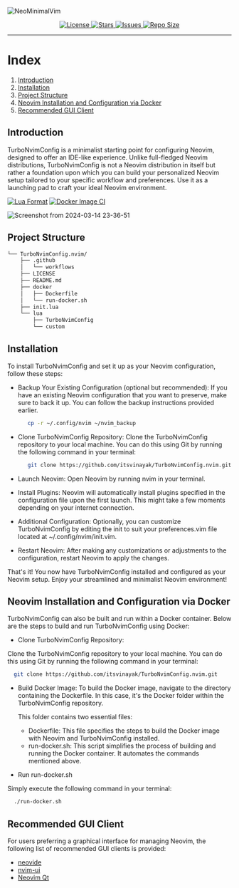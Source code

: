 ![NeoMinimalVim](https://github.com/itsvinayak/TurboNvimConfig.nvim/assets/33996594/12083d5e-8b35-4ce5-b563-962d0717cbba)

<div align="center">
<p>
     <a href="https://github.com/itsvinayak/TurboNvimConfig.nvim/blob/main/LICENSE">
      <img alt="License" src="https://img.shields.io/github/license/itsvinayak/TurboNvimConfig.nvim?style=for-the-badge&logo=starship&color=ee999f&logoColor=D9E0EE&labelColor=302D41" />
    </a>
    <a href="https://github.com/itsvinayak/TurboNvimConfig.nvim/stargazers">
      <img alt="Stars" src="https://img.shields.io/github/stars/itsvinayak/TurboNvimConfig.nvim?style=for-the-badge&logo=starship&color=c69ff5&logoColor=D9E0EE&labelColor=302D41" />
    </a>
    <a href="https://github.com/itsvinayak/TurboNvimConfig.nvim/issues">
      <img alt="Issues" src="https://img.shields.io/github/issues/itsvinayak/TurboNvimConfig.nvim?style=for-the-badge&logo=bilibili&color=F5E0DC&logoColor=D9E0EE&labelColor=302D41" />
    </a>
    <a href="https://github.com/itsvinayak/TurboNvimConfig.nvim">
      <img alt="Repo Size" src="https://img.shields.io/github/repo-size/itsvinayak/TurboNvimConfig.nvim?color=%23DDB6F2&label=SIZE&logo=codesandbox&style=for-the-badge&logoColor=D9E0EE&labelColor=302D41" />
    </a>
</p>
</div>

---

# Index

  1. [Introduction](#-introduction)
  2. [Installation](#-installation)
  3. [Project Structure](#-project-structure)
  4. [Neovim Installation and Configuration via Docker](#-neovim-installation-and-configuration-via-docker)
  5. [Recommended GUI Client](#-recommended-gui-client)

## Introduction

TurboNvimConfig is a minimalist starting point for configuring Neovim, designed to offer an IDE-like experience. Unlike full-fledged Neovim distributions, TurboNvimConfig is not a Neovim distribution in itself but rather a foundation upon which you can build your personalized Neovim setup tailored to your specific workflow and preferences. Use it as a launching pad to craft your ideal Neovim environment.

[![Lua Format](https://github.com/itsvinayak/TurboNvimConfig.nvim/actions/workflows/stylua.yml/badge.svg?branch=main)](https://github.com/itsvinayak/TurboNvimConfig.nvim/actions/workflows/stylua.yml)
[![Docker Image CI](https://github.com/itsvinayak/TurboNvimConfig.nvim/actions/workflows/docker-image.yml/badge.svg)](https://github.com/itsvinayak/TurboNvimConfig.nvim/actions/workflows/docker-image.yml)

![Screenshot from 2024-03-14 23-36-51](https://github.com/itsvinayak/TurboNvimConfig.nvim/assets/33996594/a068dea3-58d6-4c23-8cf2-3b19f959964f)


##  Project Structure

```sh
└── TurboNvimConfig.nvim/
    ├── .github
    │   └── workflows
    ├── LICENSE
    ├── README.md
    ├── docker
    │   ├── Dockerfile
    │   └── run-docker.sh
    ├── init.lua
    └── lua
        ├── TurboNvimConfig
        └── custom
```



## Installation

To install TurboNvimConfig and set it up as your Neovim configuration, follow these steps:

- Backup Your Existing Configuration (optional but recommended):
  If you have an existing Neovim configuration that you want to preserve, make sure to back it up. You can follow the backup instructions provided earlier.

  ```bash
     cp -r ~/.config/nvim ~/nvim_backup
  ```

- Clone TurboNvimConfig Repository:
  Clone the TurboNvimConfig repository to your local machine. You can do this using Git by running the following command in your terminal:

  ```bash
     git clone https://github.com/itsvinayak/TurboNvimConfig.nvim.git ~/.config/nvim
  ```

- Launch Neovim:
  Open Neovim by running nvim in your terminal.
- Install Plugins:
  Neovim will automatically install plugins specified in the configuration file upon the first launch. This might take a few moments depending on your internet connection.
- Additional Configuration:
  Optionally, you can customize TurboNvimConfig by editing the init to suit your preferences.vim file located at ~/.config/nvim/init.vim.
- Restart Neovim:
  After making any customizations or adjustments to the configuration, restart Neovim to apply the changes.

That's it! You now have TurboNvimConfig installed and configured as your Neovim setup. Enjoy your streamlined and minimalist Neovim environment!

## Neovim Installation and Configuration via Docker

TurboNvimConfig can also be built and run within a Docker container. Below are the steps to build and run TurboNvimConfig using Docker:

- Clone TurboNvimConfig Repository:

Clone the TurboNvimConfig repository to your local machine. You can do this using Git by running the following command in your terminal:

```bash
  git clone https://github.com/itsvinayak/TurboNvimConfig.nvim.git
```

- Build Docker Image:
  To build the Docker image, navigate to the directory containing the Dockerfile. In this case, it's the Docker folder within the TurboNvimConfig repository.
  
  This folder contains two essential files:
  - Dockerfile: This file specifies the steps to build the Docker image with Neovim and TurboNvimConfig installed.
  - run-docker.sh: This script simplifies the process of building and running the Docker container. It automates the commands mentioned above.

- Run run-docker.sh

Simply execute the following command in your terminal:

```bash
  ./run-docker.sh
```

## Recommended GUI Client

For users preferring a graphical interface for managing Neovim, the following list of recommended GUI clients is provided:

- [neovide](https://neovide.dev/)
- [nvim-ui](https://github.com/sakhnik/nvim-ui)
- [Neovim Qt](https://github.com/equalsraf/neovim-qt)
